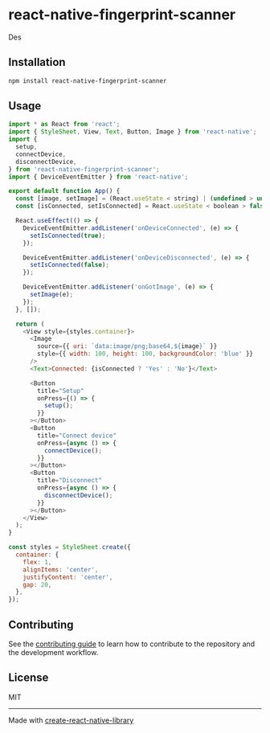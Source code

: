 # react-native-fingerprint-scanner

Des

## Installation

```sh
npm install react-native-fingerprint-scanner
```

## Usage

```js
import * as React from 'react';
import { StyleSheet, View, Text, Button, Image } from 'react-native';
import {
  setup,
  connectDevice,
  disconnectDevice,
} from 'react-native-fingerprint-scanner';
import { DeviceEventEmitter } from 'react-native';

export default function App() {
  const [image, setImage] = (React.useState < string) | (undefined > undefined);
  const [isConnected, setIsConnected] = React.useState < boolean > false;

  React.useEffect(() => {
    DeviceEventEmitter.addListener('onDeviceConnected', (e) => {
      setIsConnected(true);
    });

    DeviceEventEmitter.addListener('onDeviceDisconnected', (e) => {
      setIsConnected(false);
    });

    DeviceEventEmitter.addListener('onGotImage', (e) => {
      setImage(e);
    });
  }, []);

  return (
    <View style={styles.container}>
      <Image
        source={{ uri: `data:image/png;base64,${image}` }}
        style={{ width: 100, height: 100, backgroundColor: 'blue' }}
      />
      <Text>Connected: {isConnected ? 'Yes' : 'No'}</Text>

      <Button
        title="Setup"
        onPress={() => {
          setup();
        }}
      ></Button>
      <Button
        title="Connect device"
        onPress={async () => {
          connectDevice();
        }}
      ></Button>
      <Button
        title="Disconnect"
        onPress={async () => {
          disconnectDevice();
        }}
      ></Button>
    </View>
  );
}

const styles = StyleSheet.create({
  container: {
    flex: 1,
    alignItems: 'center',
    justifyContent: 'center',
    gap: 20,
  },
});
```

## Contributing

See the [contributing guide](CONTRIBUTING.md) to learn how to contribute to the repository and the development workflow.

## License

MIT

---

Made with [create-react-native-library](https://github.com/callstack/react-native-builder-bob)
